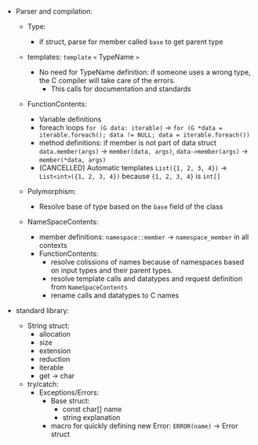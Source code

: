 - Parser and compilation:
    - Type:
        - if struct, parse for member called `base` to get parent type

    - templates: `template` `<` TypeName `>`
        - No need for TypeName definition: if someone uses a wrong type, the C compiler will take care of the errors.
            - This calls for documentation and standards

    - FunctionContents:
        - Variable definitions
        - foreach loops `for (G data: iterable)` -> `for (G *data = iterable.foreach(); data != NULL; data = iterable.foreach())`
        - method definitions: if member is not part of data struct `data.member(args)` -> `member(data, args)`, `data->member(args)` -> `member(*data, args)`
        - (CANCELLED) Automatic templates `List({1, 2, 3, 4})` -> `List<int>({1, 2, 3, 4})` because `{1, 2, 3, 4}` is `int[]`

    - Polymorphism:
        - Resolve base of type based on the `base` field of the class

    - NameSpaceContents:
        - member definitions: `namespace::member` -> `namespace_member` in all contexts
        - FunctionContents:
            - resolve colissions of names because of namespaces based on input types and their parent types.
            - resolve template calls and datatypes and request definition from `NameSpaceContents`
            - rename calls and datatypes to C names

- standard library:
    - String struct:
        - allocation
        - size
        - extension
        - reduction
        - iterable
        - get -> char
    - try/catch:
        - Exceptions/Errors:
            - Base struct:
                - const char[] name
                - string explanation
            - macro for quickly defining new Error: `ERROR(name)` -> Error struct
        